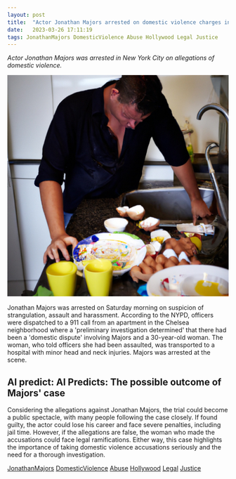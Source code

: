 ```yaml
---
layout: post
title:  "Actor Jonathan Majors arrested on domestic violence charges in NYC"
date:   2023-03-26 17:11:19 
tags: JonathanMajors DomesticViolence Abuse Hollywood Legal Justice
---
```

*Actor Jonathan Majors was arrested in New York City on allegations of domestic violence.*

![A stressed man cooking breakfast with scattered eggs on the floor, looking exasperated as he cleans up the mess, in a dimly lit kitchen with dirty dishes in the sink.](/assets/5605d6f5-97e0-488a-bdef-5714cc5ab41c.jpg "Actor Jonathan Majors arrested on domestic violence charges in NYC")
 
Jonathan Majors was arrested on Saturday morning on suspicion of strangulation, assault and harassment. According to the NYPD, officers were dispatched to a 911 call from an apartment in the Chelsea neighborhood where a 'preliminary investigation determined' that there had been a 'domestic dispute' involving Majors and a 30-year-old woman. The woman, who told officers she had been assaulted, was transported to a hospital with minor head and neck injuries. Majors was arrested at the scene.

## AI predict: AI Predicts: The possible outcome of Majors' case
Considering the allegations against Jonathan Majors, the trial could become a public spectacle, with many people following the case closely. If found guilty, the actor could lose his career and face severe penalties, including jail time. However, if the allegations are false, the woman who made the accusations could face legal ramifications. Either way, this case highlights the importance of taking domestic violence accusations seriously and the need for a thorough investigation.

[JonathanMajors](/tags/JonathanMajors) [DomesticViolence](/tags/DomesticViolence) [Abuse](/tags/Abuse) [Hollywood](/tags/Hollywood) [Legal](/tags/Legal) [Justice](/tags/Justice)